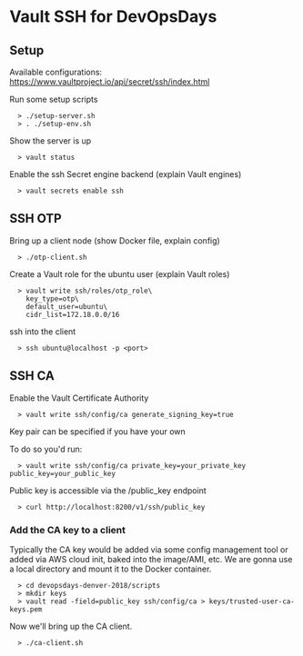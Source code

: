 # Vault SSH for DevOpsDays

## Setup

Available configurations: https://www.vaultproject.io/api/secret/ssh/index.html

Run some setup scripts

```
  > ./setup-server.sh
  > . ./setup-env.sh
```

Show the server is up

```
  > vault status
```

Enable the ssh Secret engine backend (explain Vault engines)

```
  > vault secrets enable ssh
```

## SSH OTP

Bring up a client node (show Docker file, explain config)

```
  > ./otp-client.sh
```

Create a Vault role for the ubuntu user (explain Vault roles)

```
  > vault write ssh/roles/otp_role\
    key_type=otp\
    default_user=ubuntu\
    cidr_list=172.18.0.0/16
```

ssh into the client

```
  > ssh ubuntu@localhost -p <port>
```

## SSH CA

Enable the Vault Certificate Authority

```
  > vault write ssh/config/ca generate_signing_key=true
```

Key pair can be specified if you have your own

To do so you'd run:
```
  > vault write ssh/config/ca private_key=your_private_key public_key=your_public_key
```

Public key is accessible via the /public_key endpoint

```
  > curl http://localhost:8200/v1/ssh/public_key
```

### Add the CA key to a client

Typically the CA key would be added via some config management tool or
added via AWS cloud init, baked into the image/AMI, etc. We are gonna use a
local directory and mount it to the Docker container.

```
  > cd devopsdays-denver-2018/scripts
  > mkdir keys
  > vault read -field=public_key ssh/config/ca > keys/trusted-user-ca-keys.pem
```

Now we'll bring up the CA client.

```
  > ./ca-client.sh
```
